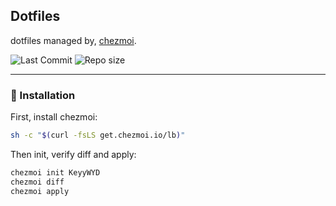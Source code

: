 ## Dotfiles
dotfiles managed by, [chezmoi](https://www.chezmoi.io/).

![Last Commit](https://img.shields.io/github/last-commit/keyywyd/dotfiles?style=for-the-badge) ![Repo size](https://img.shields.io/github/repo-size/keyywyd/dotfiles?style=for-the-badge)

---

### 🚀 Installation

First, install chezmoi:

```sh
sh -c "$(curl -fsLS get.chezmoi.io/lb)"
```

Then init, verify diff and apply:

```sh
chezmoi init KeyyWYD
chezmoi diff
chezmoi apply
```
